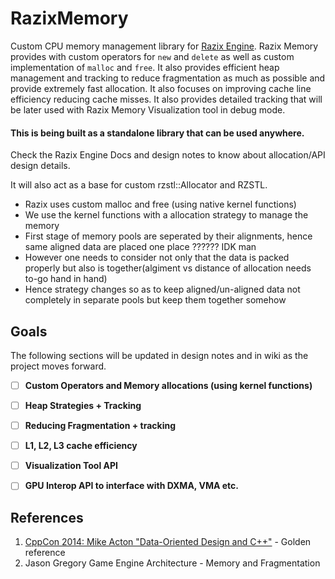 # RazixMemory
Custom CPU memory management library for [Razix Engine](https://github.com/Pikachuxxxx/Razix). Razix Memory provides with custom operators for `new` and `delete` as well as custom implementation of `malloc` and `free`. It also provides efficient heap management and tracking to reduce fragmentation as much as possible and provide extremely fast allocation. It also focuses on improving cache line efficiency reducing cache misses. It also provides detailed tracking that will be later used with Razix Memory Visualization tool in debug mode.

#### **This is being built as a standalone library that can be used anywhere.**

Check the Razix Engine Docs and design notes to know about allocation/API design details.

It will also act as a base for custom rzstl::Allocator and RZSTL.

- Razix uses custom malloc and free (using native kernel functions)
- We use the kernel functions with a allocation strategy to manage the memory
- First stage of memory pools are seperated by their alignments, hence same aligned data are placed one place ?????? IDK man
- However one needs to consider not only that the data is packed properly but also is together(algiment vs distance of allocation needs to-go hand in hand)
- Hence strategy changes so as to keep aligned/un-aligned data not completely in separate pools but keep them together somehow

## Goals

The following sections will be updated in design notes and in wiki as the project moves forward.

- [ ] **Custom Operators and Memory allocations (using kernel functions)**

- [ ] **Heap Strategies + Tracking**

- [ ] **Reducing Fragmentation + tracking**

- [ ] **L1, L2, L3 cache efficiency**

- [ ] **Visualization Tool API**

- [ ] **GPU Interop API to interface with DXMA, VMA etc.**

## References
1. [CppCon 2014: Mike Acton "Data-Oriented Design and C++"](https://www.youtube.com/watch?v=rX0ItVEVjHc) - Golden reference
2. Jason Gregory Game Engine Architecture - Memory and Fragmentation
